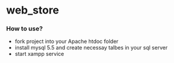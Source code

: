 # web_store

### How to use?
* fork project into your Apache htdoc folder
* install mysql 5.5 and create necessay talbes in your sql server
* start xampp service
